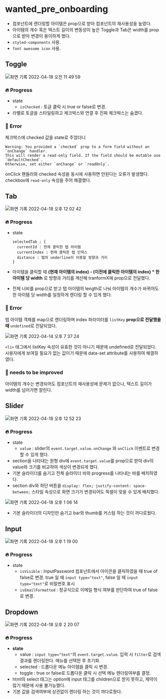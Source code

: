 # wanted_pre_onboarding

- 컴포넌트에 렌더링할 아이템은 prop으로 받아 컴포넌트의 재사용성을 높였다.
- 아이템의 개수 혹은 텍스트 길이의 변동성이 높은 Toggle과 Tab은 width를 prop으로 받아 변경이 용이하게 했다.
- `styled-components` 사용.
- `font awesome icon` 사용.

## Toggle

![화면 기록 2022-04-18 오전 11 49 59](https://user-images.githubusercontent.com/79626675/163746817-a4db5d87-67c4-406d-bec4-c031f2a6a257.gif)

### 🔥 Progress

- state
  - `isChecked` : 토글 클릭 시 true or false로 변경.
- 라벨로 토글을 스타일링하고 체크박스와 연결 후 진짜 체크박스는 숨겼다.

### 🚨 Error

체크박스에 checked 값을 state로 주었더니

```
Warning: You provided a `checked` prop to a form field without an `onChange` handler.
This will render a read-only field. If the field should be mutable use `defaultChecked`.
Otherwise, set either `onChange` or `readOnly`.
```

onClick 핸들러와 checked 속성을 동시에 사용하면 안된다는 오류가 발생했다.
checkbox에 `read-only` 속성을 주어 해결했다.

## Tab

![화면 기록 2022-04-18 오후 12 02 42](https://user-images.githubusercontent.com/79626675/163747932-7aa91296-1a7e-4ff7-9859-7d233891e7be.gif)

### 🔥 Progress

- state

  ```
  selectedTab : {
    currentId : 현재 클릭한 탭 아이템
    currentIndex : 현재 클릭한 탭 인덱스
    distance : 탭의 underline이 이동할 방향과 거리
  }
  ```

- 아이템을 클릭할 때 **(현재 아이템의 index) - (이전에 클릭한 아이템의 index) \* 한 아이템 당 width** 로 방향과 거리를 계산해 tranformX에 prop으로 전달했다.
- 전체 너비를 prop으로 받고 탭 아이템의 length로 나눠 아이템의 개수가 바뀌어도 한 아이템 당 width를 일정하게 렌더링 할 수 있게 했다.

### 🚨 Error

탭 아이템 객체를 map으로 렌더링하며 index 파라미터를 `listKey` **prop으로 전달했을 때** `undefined`로 전달되었다.

![화면 기록 2022-04-14 오후 7 37 24](https://user-images.githubusercontent.com/79626675/163750739-89d5517e-cd90-46fb-abc6-10a63ba9985d.gif)

`<li>` 태그에서 listKey 속성이 유효한 것이 아니기 때문에 undefined로 전달되었다.  
사용자에게 보여질 필요가 없는 값이기 때문에 data-set attribute를 사용하여 해결하였다.

### 🚀 needs to be improved

아이템의 개수는 변경되어도 컴포넌트의 재사용성에 문제가 없으나, 텍스트 길이가 width를 넘어가면 잘린다.

## Slider

![화면 기록 2022-04-18 오후 12 52 23](https://user-images.githubusercontent.com/79626675/163751911-be3b3765-99f3-4aa8-a4b7-b193c494ba6c.gif)

### 🔥 Progress

- state
  - `value` : slider의 `event.target.value`. `onChange` 와 `onClick` 이벤트로 변경할 수 있게 했다.
- section을 나타내는 원형 div에 `event.target.value`를 prop으로 받아 div의 value와 크기를 비교하여 색상이 변경되게 했다.
- 기본 슬라이더를 숨기고 전체 슬라이더 바와 progress를 나타내는 바를 배치하였다.
- section div와 하단 버튼을 `display: flex; justify-content: space-between;` 스타일 속성으로 화면 크기가 변경되어도 픽셀이 맞을 수 있게 배치했다.

![화면 기록 2022-04-18 오후 1 06 14](https://user-images.githubusercontent.com/79626675/163752939-5e11dc0f-d018-43d6-a3c9-3b44fe7bf877.gif)

- 기본 슬라이더의 디자인만 숨기고 bar와 thumb를 커스텀 하는 것이 까다로웠다.

## Input

![화면 기록 2022-04-18 오후 1 19 00](https://user-images.githubusercontent.com/79626675/163753882-2f6f7f48-5a4d-4de7-b4e6-f801949211ad.gif)

### 🔥 Progress

- state
  - `isVisible` : InputPassword 컴포넌트에서 아이콘을 클릭하였을 때 true of false로 변경. true 일 때 `input type="text"`, false 일 때 `input type="text"`로 비밀번호 표시
  - `isEmailFormatted` : 정규식으로 이메일 형식 여부를 판단하여 true of false로 변경.

## Dropdown

![화면 기록 2022-04-18 오후 2 20 07](https://user-images.githubusercontent.com/79626675/163758852-512598f3-c69e-4958-9cdc-5ba55c3ceafb.gif)

### 🔥 Progress

- **state**
  - value : `input type="text"`의 `event.target.value`. 입력 시 `filter`로 검색결과를 렌더링한다. 메뉴를 선택한 후 초기화.
  - selected : 드롭다운 메뉴 아이템을 클릭 시 변경.
  - toggle : true or false로 드롭다운 클릭 시 선택 메뉴 렌더링여부를 결정.
- html의 select 태그는 option에 input 태그를 children으로 받지 못하고, 제약이 많기 때문에 사용 불가능했다.
- 기본 값을 검색여부에 상관없이 렌더링 하는 것이 까다로웠다.

